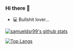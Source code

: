 ### Hi there 👋
- 💻 Bullshit lover...

[![samueldsr99's github stats](https://github-readme-stats.vercel.app/api?username=samueldsr99&theme=dark&show_icons=true&count_private=true)](https://github.com/anuraghazra/github-readme-stats)

[![Top Langs](https://github-readme-stats.vercel.app/api/top-langs/?username=samueldsr99&layout=compact&langs_count=8)](https://github.com/anuraghazra/github-readme-stats)
